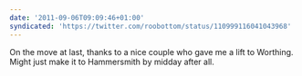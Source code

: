 ```yaml
---
date: '2011-09-06T09:09:46+01:00'
syndicated: 'https://twitter.com/roobottom/status/110999116041043968'
---
```

On the move at last, thanks to a nice couple who gave me a lift to Worthing. Might just make it to Hammersmith by midday after all.
